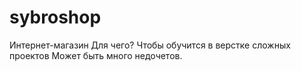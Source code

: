 # sybroshop
Интернет-магазин
Для чего?
Чтобы обучится в верстке сложных проектов
Может быть много недочетов.
